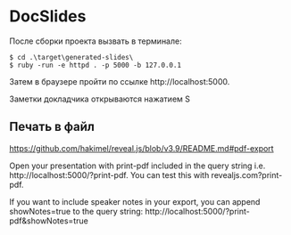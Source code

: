 # DocSlides

После сборки проекта вызвать в терминале:

```console
$ cd .\target\generated-slides\
$ ruby -run -e httpd . -p 5000 -b 127.0.0.1
```
Затем в браузере пройти по ссылке http://localhost:5000.

Заметки докладчика открываются нажатием S

## Печать в файл
https://github.com/hakimel/reveal.js/blob/v3.9/README.md#pdf-export

Open your presentation with print-pdf included in the query string i.e. http://localhost:5000/?print-pdf. You can test this with revealjs.com?print-pdf.

If you want to include speaker notes in your export, you can append showNotes=true to the query string: http://localhost:5000/?print-pdf&showNotes=true